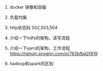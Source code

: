 1. docker 镜像和容器

2. 负载均衡

3. http状态码 502,503,504

4. 介绍一下hdfs的架构，读写流程

5. 介绍一下yarn的架构，工作流程 https://jishuin.proginn.com/p/763bfbd2f819

6. hadoop和spark的区别

   
